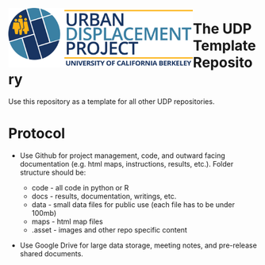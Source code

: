 <a href='https://urbandisplacement.org/'><img src='.assets/images/UDP_Logo.png' align="left" height="120" /></a>  
# The UDP Template Repository 

Use this repository as a template for all other UDP repositories. 

# Protocol

* Use Github for project management, code, and outward facing documentation (e.g. html maps, instructions, results, etc.). Folder structure should be: 
	* code - all code in python or R
	* docs - results, documentation, writings, etc.
	* data - small data files for public use (each file has to be under 100mb)
	* maps - html map files
	* .asset - images and other repo specific content

* Use Google Drive for large data storage, meeting notes, and pre-release shared documents. 
